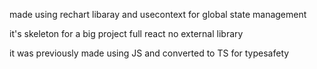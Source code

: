made using rechart libaray and usecontext for global state management

it's skeleton for a big project full react no external library

it was previously made using JS and converted to TS for typesafety
